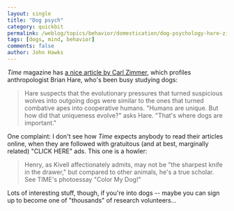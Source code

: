 ```yaml
---
layout: single 
title: "Dog psych" 
category: quickbit
permalink: /weblog/topics/behavior/domestication/dog-psychology-hare-zimmer-2009.html
tags: [dogs, mind, behavior] 
comments: false 
author: John Hawks 
---
```



<i>Time</i> magazine has <a href="http://www.time.com/time/printout/0,8816,1921614,00.html">a nice article by Carl Zimmer</a>, which profiles anthropologist Brian Hare, who's been busy studying dogs:

<blockquote>Hare suspects that the evolutionary pressures that turned suspicious wolves into outgoing dogs were similar to the ones that turned combative apes into cooperative humans. "Humans are unique. But how did that uniqueness evolve?" asks Hare. "That's where dogs are important."</blockquote>


One complaint: I don't see how <i>Time</i> expects anybody to read their articles online, when they are followed with gratuitous (and at best, marginally related) "CLICK HERE" ads. This one is a howler: 

<blockquote> Henry, as Kivell affectionately admits, may not be "the sharpest knife in the drawer," but compared to other animals, he's a true scholar. See TIME's photoessay "Color My Dog!"</blockquote>

Lots of interesting stuff, though, if you're into dogs -- maybe you can sign up to become one of "thousands" of research volunteers...

